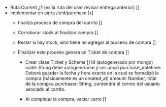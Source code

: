 - Ruta Current ¿? (es la ruta del user revisar entrega anterior) []
- Implementar en carts /:cid/purchase [x]
  - finaliza proceso de compra del carrito []
  - Corroborar stock al finalizar compra []
  - Restar si hay stock, sino tiene no agregar al proceso de compra []
  
  - Finalizar este proceso genera un Ticket de compra []
    - Crear clase Ticket y Schema []
    Id (autogenerado por mongo)
    code: String debe autogenerarse y ser único
    purchase_datetime: Deberá guardar la fecha y hora exacta en la cual se formalizó la compra (básicamente es un created_at)
    amount: Number, total de la compra.
    purchaser: String, contendrá el correo del usuario asociado al carrito.

    - Al completar la compra, vaciar carro []